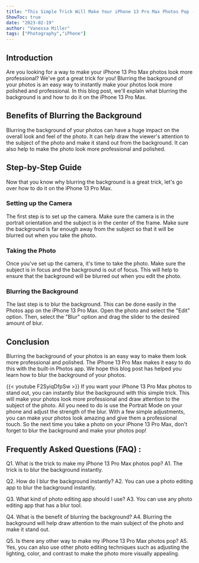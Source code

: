 ```yaml
---
title: "This Simple Trick Will Make Your iPhone 13 Pro Max Photos Pop - Learn How to Blur the Background Instantly!"
ShowToc: true 
date: "2023-02-19"
author: "Vanessa Miller" 
tags: ["Photography","iPhone"]
---
```

## Introduction 
Are you looking for a way to make your iPhone 13 Pro Max photos look more professional? We've got a great trick for you! Blurring the background of your photos is an easy way to instantly make your photos look more polished and professional. In this blog post, we'll explain what blurring the background is and how to do it on the iPhone 13 Pro Max. 

## Benefits of Blurring the Background
Blurring the background of your photos can have a huge impact on the overall look and feel of the photo. It can help draw the viewer's attention to the subject of the photo and make it stand out from the background. It can also help to make the photo look more professional and polished. 

## Step-by-Step Guide 
Now that you know why blurring the background is a great trick, let's go over how to do it on the iPhone 13 Pro Max. 

### Setting up the Camera
The first step is to set up the camera. Make sure the camera is in the portrait orientation and the subject is in the center of the frame. Make sure the background is far enough away from the subject so that it will be blurred out when you take the photo. 

### Taking the Photo
Once you've set up the camera, it's time to take the photo. Make sure the subject is in focus and the background is out of focus. This will help to ensure that the background will be blurred out when you edit the photo. 

### Blurring the Background
The last step is to blur the background. This can be done easily in the Photos app on the iPhone 13 Pro Max. Open the photo and select the "Edit" option. Then, select the "Blur" option and drag the slider to the desired amount of blur. 

## Conclusion
Blurring the background of your photos is an easy way to make them look more professional and polished. The iPhone 13 Pro Max makes it easy to do this with the built-in Photos app. We hope this blog post has helped you learn how to blur the background of your photos.

{{< youtube F2SyiqDfpSw >}} 
If you want your iPhone 13 Pro Max photos to stand out, you can instantly blur the background with this simple trick. This will make your photos look more professional and draw attention to the subject of the photo. All you need to do is use the Portrait Mode on your phone and adjust the strength of the blur. With a few simple adjustments, you can make your photos look amazing and give them a professional touch. So the next time you take a photo on your iPhone 13 Pro Max, don't forget to blur the background and make your photos pop!

## Frequently Asked Questions (FAQ) :
Q1. What is the trick to make my iPhone 13 Pro Max photos pop?
A1. The trick is to blur the background instantly.

Q2. How do I blur the background instantly?
A2. You can use a photo editing app to blur the background instantly.

Q3. What kind of photo editing app should I use?
A3. You can use any photo editing app that has a blur tool.

Q4. What is the benefit of blurring the background?
A4. Blurring the background will help draw attention to the main subject of the photo and make it stand out.

Q5. Is there any other way to make my iPhone 13 Pro Max photos pop?
A5. Yes, you can also use other photo editing techniques such as adjusting the lighting, color, and contrast to make the photo more visually appealing.


